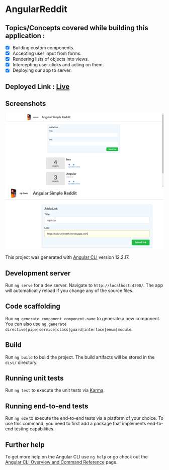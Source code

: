 # AngularReddit

## Topics/Concepts covered while building this application : 
- [x] Building custom components.
- [x] Accepting user input from forms.
- [x] Rendering lists of objects into views.
- [x] Intercepting user clicks and acting on them.
- [x] Deploying our app to server.

## Deployed Link : [Live](https://angular-reddit-bz7eycfdv-kuluruvineeth.vercel.app/)

## Screenshots
![img](https://github.com/kuluruvineeth/AngularGuide/blob/master/src/screenshots/img.PNG)
![img1](https://github.com/kuluruvineeth/AngularGuide/blob/master/src/screenshots/img1.PNG)


This project was generated with [Angular CLI](https://github.com/angular/angular-cli) version 12.2.17.

## Development server

Run `ng serve` for a dev server. Navigate to `http://localhost:4200/`. The app will automatically reload if you change any of the source files.

## Code scaffolding

Run `ng generate component component-name` to generate a new component. You can also use `ng generate directive|pipe|service|class|guard|interface|enum|module`.

## Build

Run `ng build` to build the project. The build artifacts will be stored in the `dist/` directory.

## Running unit tests

Run `ng test` to execute the unit tests via [Karma](https://karma-runner.github.io).

## Running end-to-end tests

Run `ng e2e` to execute the end-to-end tests via a platform of your choice. To use this command, you need to first add a package that implements end-to-end testing capabilities.

## Further help

To get more help on the Angular CLI use `ng help` or go check out the [Angular CLI Overview and Command Reference](https://angular.io/cli) page.
